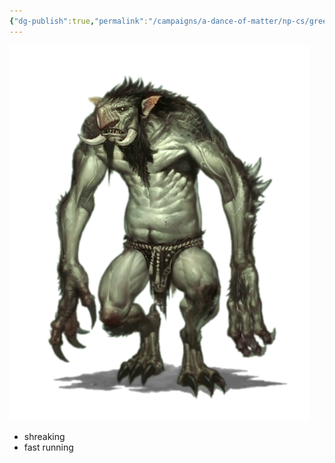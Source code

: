 ```yaml
---
{"dg-publish":true,"permalink":"/campaigns/a-dance-of-matter/np-cs/green-troll-aka-trollkind/"}
---
```


![GreenTroll | 200](/img/user/attachments/GreenTroll.png)
- shreaking
- fast running